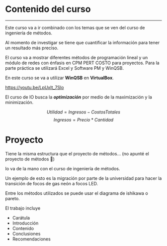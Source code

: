 
# Contenido del curso
---
Este curso va a ir combinado con los temas que se ven del curso de ingeniería de métodos.

Al momento de investigar se tiene que cuantificar la información para tener un resultado más preciso. 

El curso va a mostrar diferentes métodos de programación lineal y un módulo de redes con énfasis en CPM PERT COSTO para proyectos. Para la parte práctica se utilizará Excel y Software PM y WinQSB.

En este curso se va a utilizar **WinQSB** en **VirtualBox**.

https://youtu.be/LpUxIt_7Slo

El curso de IO busca la ***optimización*** por medio de la maximización y la minimización.

$$Utilidad = Ingresos-CostosTotales$$
$$Ingresos=Precio*Cantidad$$

# Proyecto
Tiene la misma estructura que el proyecto de métodos...
(no apunté el proyecto de métodos 🤡)

Io va de la mano con el curso de ingeniería de métodos.

Un ejemplo de esto es la migración por parte de la universidad para hacer la transición de focos de gas neón a focos LED.

Entre los métodos utilizados se puede usar el diagrama de ishikawa o pareto.

El trabajo incluye
- Carátula
- Introducción
- Contenido
- Conclusiones
- Recomendaciones

